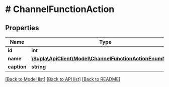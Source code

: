 # # ChannelFunctionAction

## Properties

Name | Type | Description | Notes
------------ | ------------- | ------------- | -------------
**id** | **int** |  | [optional]
**name** | [**\Supla\ApiClient\Model\ChannelFunctionActionEnumNames**](ChannelFunctionActionEnumNames.md) |  | [optional]
**caption** | **string** |  | [optional]

[[Back to Model list]](../../README.md#models) [[Back to API list]](../../README.md#endpoints) [[Back to README]](../../README.md)
